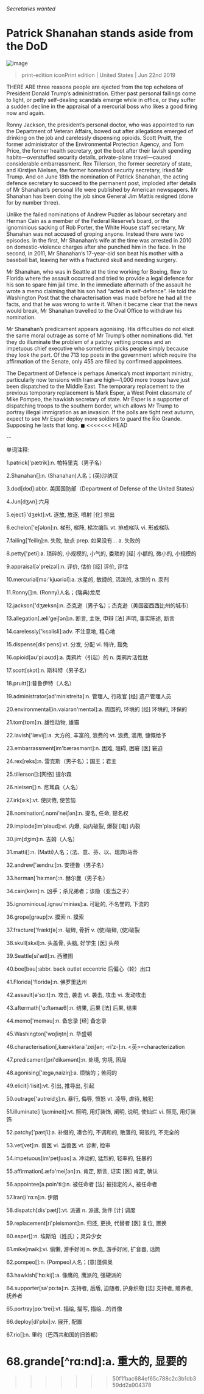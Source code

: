 ###### Secretaries wanted
# Patrick Shanahan stands aside from the DoD 
![image](images/20190622_USP002_1.jpg) 
> print-edition iconPrint edition | United States | Jun 22nd 2019 
THERE ARE three reasons people are ejected from the top echelons of President Donald Trump’s administration. Either past personal failings come to light, or petty self-dealing scandals emerge while in office, or they suffer a sudden decline in the appraisal of a mercurial boss who likes a good firing now and again. 
Ronny Jackson, the president’s personal doctor, who was appointed to run the Department of Veteran Affairs, bowed out after allegations emerged of drinking on the job and carelessly dispensing opioids. Scott Pruitt, the former administrator of the Environmental Protection Agency, and Tom Price, the former health secretary, got the boot after their lavish spending habits—overstuffed security details, private-plane travel—caused considerable embarrassment. Rex Tillerson, the former secretary of state, and Kirstjen Nielsen, the former homeland security secretary, irked Mr Trump. And on June 18th the nomination of Patrick Shanahan, the acting defence secretary to succeed to the permanent post, imploded after details of Mr Shanahan’s personal life were published by American newspapers. Mr Shanahan has been doing the job since General Jim Mattis resigned (done for by number three). 
Unlike the failed nominations of Andrew Puzder as labour secretary and Herman Cain as a member of the Federal Reserve’s board, or the ignominious sacking of Rob Porter, the White House staff secretary, Mr Shanahan was not accused of groping anyone. Instead there were two episodes. In the first, Mr Shanahan’s wife at the time was arrested in 2010 on domestic-violence charges after she punched him in the face. In the second, in 2011, Mr Shanahan’s 17-year-old son beat his mother with a baseball bat, leaving her with a fractured skull and needing surgery. 
Mr Shanahan, who was in Seattle at the time working for Boeing, flew to Florida where the assault occurred and tried to provide a legal defence for his son to spare him jail time. In the immediate aftermath of the assault he wrote a memo claiming that his son had “acted in self-defence”. He told the Washington Post that the characterisation was made before he had all the facts, and that he was wrong to write it. When it became clear that the news would break, Mr Shanahan travelled to the Oval Office to withdraw his nomination. 
Mr Shanahan’s predicament appears agonising. His difficulties do not elicit the same moral outrage as some of Mr Trump’s other nominations did. Yet they do illuminate the problem of a patchy vetting process and an impetuous chief executive who sometimes picks people simply because they look the part. Of the 713 top posts in the government which require the affirmation of the Senate, only 455 are filled by confirmed appointees. 
The Department of Defence is perhaps America’s most important ministry, particularly now tensions with Iran are high—1,000 more troops have just been dispatched to the Middle East. The temporary replacement to the previous temporary replacement is Mark Esper, a West Point classmate of Mike Pompeo, the hawkish secretary of state. Mr Esper is a supporter of dispatching troops to the southern border, which allows Mr Trump to portray illegal immigration as an invasion. If the polls are tight next autumn, expect to see Mr Esper deploy more soldiers to guard the Rio Grande. Supposing he lasts that long. ◼ 
<<<<<<< HEAD
-- 
 单词注释:
1.patrick['pætrik]:n. 帕特里克（男子名） 
2.Shanahan[]:n. (Shanahan)人名；(英)沙纳汉 
3.dod[dɔd]:abbr. 美国国防部（Department of Defense of the United States） 
4.Jun[dʒʌn]:六月 
5.eject[i'dʒekt]:vt. 逐放, 放逐, 喷射 [化] 排出 
6.echelon['eʃәlɒn]:n. 梯形, 梯阵, 梯次编队 vt. 排成梯队 vi. 形成梯队 
7.failing['feiliŋ]:n. 失败, 缺点 prep. 如果没有... a. 失败的 
8.petty['peti]:a. 琐碎的, 小规模的, 小气的, 委琐的 [经] 小额的, 微小的, 小规模的 
9.appraisal[ә'preizәl]:n. 评价, 估价 [经] 评价, 评估 
10.mercurial[mә:'kjuәriәl]:a. 水星的, 敏捷的, 活泼的, 水银的 n. 汞剂 
11.Ronny[]:n. (Ronny)人名；(瑞典)龙尼 
12.jackson['dʒæksn]:n. 杰克逊（男子名）；杰克逊（美国密西西比州的城市） 
13.allegation[.æli'geiʃәn]:n. 断言, 主张, 申辩 [法] 声明, 事实陈述, 断言 
14.carelessly['kєәlisli]:adv. 不注意地, 粗心地 
15.dispense[dis'pens]:vt. 分发, 分配 vi. 特许, 豁免 
16.opioid[əʊ'pi:əʊɪd]:a. 类鸦片（引起）的 n. 类鸦片活性肽 
17.scott[skɔt]:n. 斯科特（男子名） 
18.pruitt[]:普鲁伊特（人名） 
19.administrator[әd'ministreitә]:n. 管理人, 行政官 [经] 遗产管理人员 
20.environmental[in.vaiәrәn'mentәl]:a. 周围的, 环境的 [经] 环境的, 环保的 
21.tom[tɒm]:n. 雄性动物, 雄猫 
22.lavish['læviʃ]:a. 大方的, 丰富的, 浪费的 vt. 浪费, 滥用, 慷慨给予 
23.embarrassment[im'bærәsmәnt]:n. 困难, 阻碍, 困窘 [医] 窘迫 
24.rex[reks]:n. 雷克斯（男子名）；国王；君主 
25.tillerson[]:[网络] 提尔森 
26.nielsen[]:n. 尼耳森（人名） 
27.irk[ә:k]:vt. 使厌倦, 使苦恼 
28.nomination[.nɒmi'neiʃәn]:n. 提名, 任命, 提名权 
29.implode[im'plәud]:vi. 内爆, 向内破裂, 爆裂 [电] 内裂 
30.jim[dʒim]:n. 吉姆（人名） 
31.matti[]:n. (Matti)人名；(法、意、芬、以、瑞典)马蒂 
32.andrew['ændru:]:n. 安德鲁（男子名） 
33.herman['hә:mәn]:n. 赫尔曼（男子名） 
34.cain[kein]:n. 凶手；杀兄弟者；该隐（亚当之子） 
35.ignominious[.ignәu'miniәs]:a. 可耻的, 不名誉的, 下流的 
36.grope[grәup]:v. 摸索 n. 摸索 
37.fracture['fræktʃә]:n. 破碎, 骨折 v. (使)破碎, (使)破裂 
38.skull[skʌl]:n. 头盖骨, 头脑, 好学生 [医] 头颅 
39.Seattle[si'ætl]:n. 西雅图 
40.boe[bəu]:abbr. back outlet eccentric 后偏心（轮）出口 
41.Florida['flɒridә]:n. 佛罗里达州 
42.assault[ә'sɒ:t]:n. 攻击, 袭击 vt. 袭击, 攻击 vi. 发动攻击 
43.aftermath['ɑ:ftәmæθ]:n. 结果, 后果 [法] 后果, 结果 
44.memo['memәu]:n. 备忘录 [经] 备忘录 
45.Washington['wɒʃiŋtn]:n. 华盛顿 
46.characterisation[,kærәktәrai'zeiʃən; -ri'z-]:n. <英>=characterization 
47.predicament[pri'dikәmәnt]:n. 处境, 穷境, 困局 
48.agonising['æɡə,naiziŋ]:a. 烦恼的；苦闷的 
49.elicit[i'lisit]:vt. 引出, 推导出, 引起 
50.outrage['autreidʒ]:n. 暴行, 侮辱, 愤怒 vt. 凌辱, 虐待, 触犯 
51.illuminate[i'lju:mineit]:vt. 照明, 用灯装饰, 阐明, 说明, 使灿烂 vi. 照亮, 用灯装饰 
52.patchy['pætʃi]:a. 补缀的, 凑合的, 不调和的, 散落的, 斑驳的, 不完全的 
53.vet[vet]:n. 兽医 vi. 当兽医 vt. 诊断, 检审 
54.impetuous[im'petʃuәs]:a. 冲动的, 猛烈的, 轻率的, 狂暴的 
55.affirmation[.æfә'meiʃәn]:n. 肯定, 断言, 证实 [医] 肯定, 确认 
56.appointee[ә.pɒin'ti:]:n. 被任命者 [法] 被指定的人, 被任命者 
57.Iran[i'rɑ:n]:n. 伊朗 
58.dispatch[dis'pætʃ]:vt. 派遣 n. 派遣, 急件 [计] 调度 
59.replacement[ri'pleismәnt]:n. 归还, 更换, 代替者 [医] 复位, 置换 
60.esper[]:n. 埃斯珀（姓氏）；灵异少女 
61.mike[maik]:vi. 偷懒, 游手好闲 n. 休息, 游手好闲, 扩音器, 话筒 
62.pompeo[]:n. (Pompeo)人名；(意)蓬佩奥 
63.hawkish['hɒ:kiʃ]:a. 像鹰的, 鹰派的, 强硬派的 
64.supporter[sә'pɒ:tә]:n. 支持者, 后盾, 迫随者, 护身织物 [法] 支持者, 赡养者, 抚养者 
65.portray[pɒ:'trei]:vt. 描绘, 描写, 描绘...的肖像 
66.deploy[di'plɒi]:v. 展开, 配置 
67.rio[]:n. 里约（巴西共和国的旧首都） 
68.grande[^rɑ:nd]:a. 重大的, 显要的 
=======
>>>>>>> 50f1fbac684ef65c788c2c3b1cb359dd2a904378
